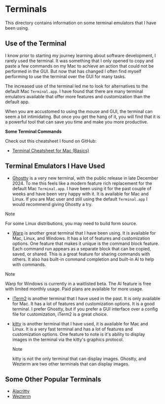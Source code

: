 # Terminals
This directory contains information on some terminal emulators that I have been using.

##  Use of the Terminal
I know prior to starting my journey learning about software development, I rarely used the terminal. It was something that I only opened to copy and paste a few commands on my Mac to achieve an action that could not be performed in the GUI. But now that has changed I often find myself performing to use the terminal over the GUI for many tasks.

The increased use of the terminal led me to look for alternatives to the default Mac `Terminal.app`. I have found that there are many terminal emulators available that offer more features and customization than the default app.

When you are accustomed to using the mouse and GUI, the terminal can seem a bit intimidating. But once you get the hang of it, you will find that it is a powerful tool that can save you time and make you more productive.

**Some Terminal Commands**

Check out this cheatsheet I found on GitHub:
- [Terminal Cheatsheet for Mac (Basics)](mac-terminal-cheatsheet.md)

## Terminal Emulators I Have Used
- [Ghostty](https://ghostty.org) is a very new terminal, with the public release in late December 2024. To me this feels like a modern feature rich replacement for the default Mac `Terminal.app`. I have been using it for the past couple of weeks and have been very happy with it. It is available for Mac and Linux. If you are Mac user and still using the default `Terminal.app` I would recommend giving Ghostty a try.

> [!NOTE]
> For some Linux distributions, you may need to build form source.

- [Warp](https://www.warp.dev/modern-terminal) is another great terminal that I have been using. It is available for Mac, Linux, and Windows. It has a lot of features and customization options. One feature that makes it unique is the command block feature. Each command run appears as a separate block that can be copied, saved, or shared. This is a great feature for sharing commands with others. It also has built-in command completion and built-in AI to help with commands.

> [!NOTE]
> Warp for Windows is currently in a waitlisted beta. The AI feature is free with limited monthly usage. Paid plans are available for more usage.

- [iTerm2](https://iterm2.com) is another terminal that I have used in the past. It is only available for Mac. It has a lot of features and customization options. It is a good terminal. I prefer Ghostty, but if you prefer a GUI interface over a config file for customization, iTerm2 is a great choice.

- [kitty](https://sw.kovidgoyal.net/kitty/) is another terminal that I have used, it is available for Mac and Linux. It is a very fast terminal and has a lot of features and customization options. One feature to note is it's ability to display images in the terminal via the kitty's graphics protocol.

    > [!NOTE]
    > kitty is not the only terminal that can display images. Ghostty, and Wezterm are two other terminals that can display images.

## Some Other Popular Terminals
- [Alacritty](https://alacritty.org)
- [Wezterm](https://wezfurlong.org/wezterm/index.html)

